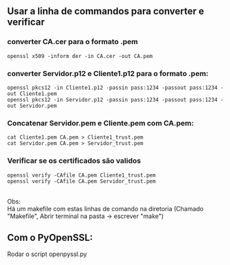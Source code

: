 ## Usar a linha de commandos para converter e verificar <br />
 
### converter CA.cer para o formato .pem <br />
```
openssl x509 -inform der -in CA.cer -out CA.pem
```
### converter Servidor.p12 e Cliente1.p12 para o formato .pem: 
```
openssl pkcs12 -in Cliente1.p12 -passin pass:1234 -passout pass:1234 -out Cliente1.pem
openssl pkcs12 -in Servidor.p12 -passin pass:1234 -passout pass:1234 -out Servidor.pem
```

### Concatenar Servidor.pem e Cliente.pem com CA.pem:
```
cat Cliente1.pem CA.pem > Cliente1_trust.pem
cat Servidor.pem CA.pem > Servidor_trust.pem
```
### Verificar se os certificados são validos<br />
```
openssl verify -CAfile CA.pem Cliente1_trust.pem 
openssl verify -CAfile CA.pem Servidor_trust.pem 
```
<br />
Obs:<br />
Há um makefile com estas linhas de comando na diretoria (Chamado "Makefile", Abrir terminal na pasta -> escrever "make")<br />

## Com o PyOpenSSL:<br />
Rodar o script openpyssl.py




